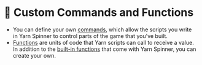 # 🤖 Custom Commands and Functions

- You can define your own [commands](./creating-commands.md), which allow the scripts you write in Yarn Spinner to control parts of the game that you've built.
- [Functions](./creating-functions.md) are units of code that Yarn scripts can call to receive a value. In addition to the [built-in functions](../getting-started/writing-in-yarn/functions.md#built-in-functions) that come with Yarn Spinner, you can create your own.